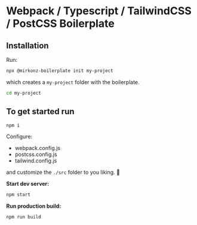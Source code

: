 # Webpack / Typescript / TailwindCSS / PostCSS Boilerplate

## Installation

Run:

```bash
npx @mirkonz-boilerplate init my-project
```

which creates a `my-project` folder with the boilerplate.

```bash
cd my-project
```

## To get started run

```bash
npm i
```

Configure:

- webpack.config.js
- postcss.config.js
- tailwind.config.js

and customize the `./src` folder to you liking. 🚀

**Start dev server:**

```bash
npm start
```

**Run production build:**

```bash
npm run build
```
